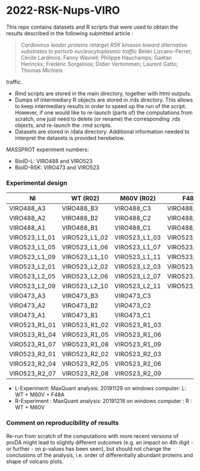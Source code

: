 # 2022-RSK-Nups-VIRO
This repo contains datasets and R scripts that were used to obtain the results described in the following submitted article :

> *Cardiovirus leader proteins retarget RSK kinases toward alternative substrates to perturb nucleocytoplasmic traffic* Belén Lizcano-Perret; Cécile Lardinois; Fanny Wavreil; Philippe Hauchamps; Gaëtan Herinckx; Frédéric Sorgeloos; Didier Vertommen; Laurent Gatto; Thomas Michiels


traffic.

- Rmd scripts are stored in the main directory, together with html outputs. 
- Dumps of intermediary R objects are stored in /rds directory. This allows to keep intermediary results in order to speed up the run of the script. 
However, if one would like to re-launch (parts of) the computations from scratch, one just need to delete (or rename) the corresponding .rds objects, and re-launch the .rmd scripts.
- Datasets are stored in /data directory. Additional information needed to interpret the datasets is provided herebelow.

MASSPROT experiment numbers:
- BioID-L: VIRO488 and VIRO523
- BioID-RSK: VIRO473 and VIRO523

### Experimental design

| NI            | WT (R02)      | M60V (R02)    | F48A          | Replicate |   |
|---------------|---------------|---------------|---------------|-----------|---|
| VIRO488_A3    | VIRO488_B3    | VIRO488_C3    | VIRO488_D3    | 1         | L |
| VIRO488_A2    | VIRO488_B2    | VIRO488_C2    | VIRO488_D2    | 1         | L |
| VIRO488_A1    | VIRO488_B1    | VIRO488_C1    | VIRO488_D1    | 1         | L |
| VIRO523_L1_01 | VIRO523_L1_02 | VIRO523_L1_03 | VIRO523_L1_04 | 2         | L |
| VIRO523_L1_05 | VIRO523_L1_06 | VIRO523_L1_07 | VIRO523_L1_08 | 2         | L |
| VIRO523_L1_09 | VIRO523_L1_10 | VIRO523_L1_11 | VIRO523_L1_12 | 2         | L |
| VIRO523_L2_01 | VIRO523_L2_02 | VIRO523_L2_03 | VIRO523_L2_04 | 3         | L |
| VIRO523_L2_05 | VIRO523_L2_06 | VIRO523_L2_07 | VIRO523_L2_08 | 3         | L |
| VIRO523_L2_09 | VIRO523_L2_10 | VIRO523_L2_11 | VIRO523_L2_12 | 3         | L |
| VIRO473_A3    | VIRO473_B3    | VIRO473_C3    |               | 1         | R |
| VIRO473_A2    | VIRO473_B2    | VIRO473_C2    |               | 1         | R |
| VIRO473_A1    | VIRO473_B1    | VIRO473_C1    |               | 1         | R |
| VIRO523_R1_01 | VIRO523_R1_02 | VIRO523_R1_03 |               | 2         | R |
| VIRO523_R1_04 | VIRO523_R1_05 | VIRO523_R1_06 |               | 2         | R |
| VIRO523_R1_07 | VIRO523_R1_08 | VIRO523_R1_09 |               | 2         | R |
| VIRO523_R2_01 | VIRO523_R2_02 | VIRO523_R2_03 |               | 3         | R |
| VIRO523_R2_04 | VIRO523_R2_05 | VIRO523_R2_06 |               | 3         | R |
| VIRO523_R2_07 | VIRO523_R2_08 | VIRO523_R2_09 |               | 3         | R |

- L-Experiment: MaxQuant analysis: 20191129 on windows computer: L: WT + M60V + F48A
- R-Experiment : MaxQuant analysis: 20191218 on windows computer : R : WT + M60V

### Comment on reproducibility of results
Re-run from scratch of the computations with more recent versions of proDA might lead to slightly different outcomes (e.g. an impact on 4th digit - or further - on p-values has been seen), 
but should not change the conclusions of the analysis, i.e. order of differentially abundant proteins and shape of volcano plots.
